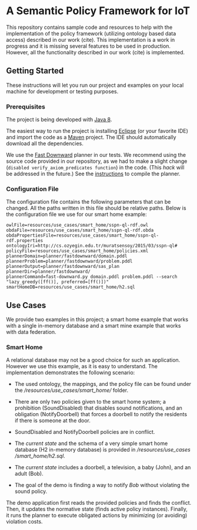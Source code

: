 # A Semantic Policy Framework for IoT

This repository contains sample code and resources to help with the implementation of the policy framework (utilizing ontology based data access) described in our work (cite). 
This implementation is a work in progress and it is missing several features to be used in production. However, all the functionality described in our work (cite) is implemented.

## Getting Started

These instructions will let you run our project and examples on your local machine for development or testing purposes. 

### Prerequisites

The project is being developed with [Java 8](http://www.oracle.com/technetwork/java/javase/downloads/jdk8-downloads-2133151.html).

The easiest way to run the project is installing [Eclipse](https://www.eclipse.org/downloads/) (or your favorite IDE) and import the code as a [Maven](https://maven.apache.org/install.html) project. The IDE should automatically download all the dependencies.

We use the [Fast Downward](http://fast-downward.org/) planner in our tests. We recommend using the source code provided in our repository, as we had to make a slight change (`disabled verify_axiom_predicates function`) in the code. (This *hack* will be addressed in the future.) See the [instructions](http://www.fast-downward.org/ObtainingAndRunningFastDownward) to compile the planner. 

### Configuration File

The configuration file contains the following parameters that can be changed. All the paths written in this file should be relative paths. Below is the configuration file we use for our smart home example: 

```
owlFile=resources/use_cases/smart_home/sspn-ql-rdf.owl
obdaFile=resources/use_cases/smart_home/sspn-ql-rdf.obda
obdaPropertiesFile=resources/use_cases/smart_home/sspn-ql-rdf.properties
ontologyIri=http://cs.ozyegin.edu.tr/muratsensoy/2015/03/sspn-ql#
policyFile=resources/use_cases/smart_home/policies.xml
plannerDomain=planner/fastdownward/domain.pddl
plannerProblem=planner/fastdownward/problem.pddl
plannerOutput=planner/fastdownward/sas_plan
plannerDir=planner/fastdownward/
plannerCommand=fast-downward.py domain.pddl problem.pddl --search "lazy_greedy([ff()], preferred=[ff()])"
smartHomeDB=resources/use_cases/smart_home/h2.sql
```

## Use Cases

We provide two examples in this project; a smart home example that works with a single in-memory database and a smart mine example that works with data federation. 

### Smart Home

A relational database may not be a good choice for such an application. However we use this example, as it is easy to understand. The implementation demonstrates the following scenario:

* The used ontology, the mappings, and the policy file can be found under the */resources/use_cases/smart_home/* folder.

* There are only two policies given to the smart home system; a prohibition (SoundDisabled) that disables sound notifications, and an obligation (NotifyDoorbell) that forces a doorbell to notify the residents if there is someone at the door. 

* SoundDisabled and NotifyDoorbell policies are in conflict.

* The *current state* and the schema of a very simple smart home database (H2 in-memory database) is provided in */resources/use_cases	/smart_home/h2.sql*.

* The *current state* includes a doorbell, a television, a baby (John), and an adult (Bob). 

* The goal of the demo is finding a way to notify *Bob* without violating the sound policy. 

The demo application first reads the provided policies and finds the conflict. Then, it updates the normative state (finds active policy instances). Finally, it runs the planner to execute obligated actions by minimizing (or avoiding) violation costs.






